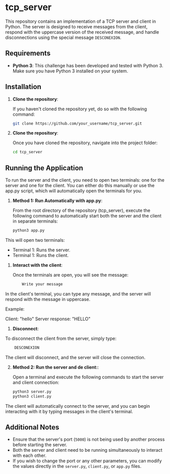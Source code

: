 # tcp_server

This repository contains an implementation of a TCP server and client in Python. The server is designed to receive messages from the client, respond with the uppercase version of the received message, and handle disconnections using the special message `DESCONEXION`.

## Requirements

- **Python 3**: This challenge has been developed and tested with Python 3. Make sure you have Python 3 installed on your system.

## Installation

1. **Clone the repository**:

   If you haven't cloned the repository yet, do so with the following command:

   ```bash
   git clone https://github.com/your_username/tcp_server.git

1. **Clone the repository**:

    Once you have cloned the repository, navigate into the project folder:
    ```bash
    cd tcp_server

## Running the Application

To run the server and the client, you need to open two terminals: one for the server and one for the client. You can either do this manually or use the app.py script, which will automatically open the terminals for you.

1. **Method 1: Run Automatically with app.py**: 

    From the root directory of the repository (tcp_server), execute the following command to automatically start both the server and the client in separate terminals:
    ```bash
    python3 app.py

This will open two terminals:
- Terminal 1: Runs the server.
- Terminal 1: Runs the client.

1. **Interact with the client**:

    Once the terminals are open, you will see the message:

    ```bash
        Write your message

In the client's terminal, you can type any message, and the server will respond with the message in uppercase.

Example:

Client: "hello"
Server response: "HELLO"


1. **Disconnect**:

To disconnect the client from the server, simply type:

```bash
    DESCONEXION
```

The client will disconnect, and the server will close the connection.


2. **Method 2: Run the server and de client:**: 

    Open a terminal and execute the following commands to start the server and client connection:
    ```bash
    python3 server.py
    python3 client.py
    ```
    
The client will automatically connect to the server, and you can begin interacting with it by typing messages in the client's terminal.

## Additional Notes

- Ensure that the server's port (`5000`) is not being used by another process before starting the server.
- Both the server and client need to be running simultaneously to interact with each other.
- If you wish to change the port or any other parameters, you can modify the values directly in the `server.py`, `client.py`, or `app.py` files.

